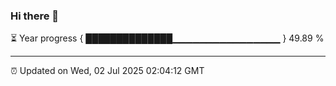 ### Hi there 👋

⏳ Year progress { ██████████████▁▁▁▁▁▁▁▁▁▁▁▁▁▁▁▁ } 49.89 %

---

⏰ Updated on Wed, 02 Jul 2025 02:04:12 GMT



